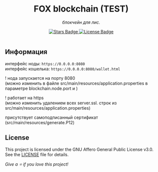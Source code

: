 <h1 align="center">FOX blockchain (TEST)</h1>
<p align="center"><i>блокчейн для лис.</i></p>
<div align="center">
  <a href="https://github.com/flirsys/foxchain/stargazers">
    <img src="https://img.shields.io/github/stars/https://github.com/flirsys/foxchain" alt="Stars Badge"/>
  </a>
  <a href="https://github.com/flirsys/foxchain/blob/master/LICENSE">
    <img src="https://img.shields.io/github/license/flirsys/foxchain?color=2b9348" alt="License Badge"/>
  </a>
</div>
<br>

## Информация
интерфейс ноды:     `https://0.0.0.0:8080`<br/>
интерфейс кошелька: `https://0.0.0.0:8080/wallet.html`

! нода запускается на порту 8080<br/>
(можно изменить в файле src/main/resources/application.properties в параметре blockchain.node.port и )

! работает на https<br/>
(можно изменить удалением всех server.ssl. строк из src/main/resources/application.properties)

присутствует самоподписанный сертификат (src/main/resources/generate.P12)

## License
This project is licensed under the GNU Affero General Public License v3.0. See the [LICENSE](LICENSE) file for details.

<i>Give a ⭐️ if you love this project!</i>